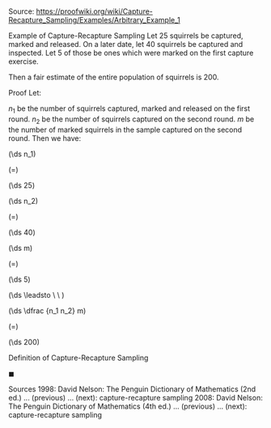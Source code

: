 # 

Source: https://proofwiki.org/wiki/Capture-Recapture_Sampling/Examples/Arbitrary_Example_1

Example of Capture-Recapture Sampling
Let $25$ squirrels be captured, marked and released.
On a later date, let $40$ squirrels be captured and inspected.
Let $5$ of those be ones which were marked on the first capture exercise.

Then a fair estimate of the entire population of squirrels is $200$.


Proof
Let:

$n_1$ be the number of squirrels captured, marked and released on the first round.
$n_2$ be the number of squirrels captured on the second round.
$m$ be the number of marked squirrels in the sample captured on the second round.
Then we have:














\(\ds n_1\)

\(=\)







\(\ds 25\)




















\(\ds n_2\)

\(=\)







\(\ds 40\)




















\(\ds m\)

\(=\)







\(\ds 5\)














\(\ds \leadsto \ \ \)





\(\ds \dfrac {n_1 n_2} m\)

\(=\)







\(\ds 200\)





Definition of Capture-Recapture Sampling



$\blacksquare$


Sources
1998: David Nelson: The Penguin Dictionary of Mathematics (2nd ed.) ... (previous) ... (next): capture-recapture sampling
2008: David Nelson: The Penguin Dictionary of Mathematics (4th ed.) ... (previous) ... (next): capture-recapture sampling




